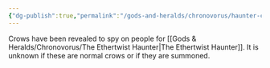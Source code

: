 ```yaml
---
{"dg-publish":true,"permalink":"/gods-and-heralds/chronovorus/haunter-crows/","noteIcon":"","created":"2024-08-10T17:20:09.611+01:00","updated":"2024-12-31T21:37:13.955+00:00"}
---
```


Crows have been revealed to spy on people for [[Gods & Heralds/Chronovorus/The Ethertwist Haunter\|The Ethertwist Haunter]]. It is unknown if these are normal crows or if they are summoned.